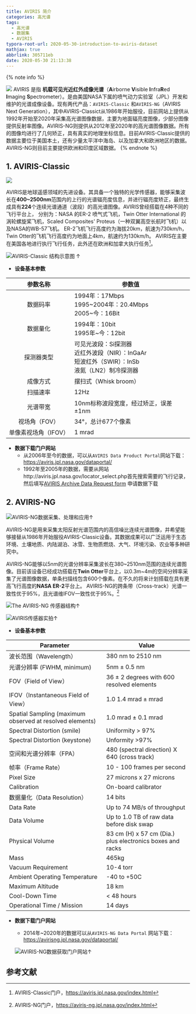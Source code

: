 ```yaml
---
title: AVIRIS 简介
categories: 高光谱
tags:
  - 高光谱
  - 数据集
  - AVIRIS
typora-root-url: 2020-05-30-introduction-to-aviris-dataset
mathjax: true
abbrlink: 305711eb
date: 2020-05-30 21:13:38
---
```


{% note info %}

![](https://aviris-ng.jpl.nasa.gov/img/banner130213.png)
AVIRIS 是指 **机载可见光近红外成像光谱**（**A**irborne **V**isible **I**nfra**R**ed **I**maging **S**pectrometer）。是由美国NASA下属的喷气动力实验室（JPL）开发和维护的光谱成像设备。现有两代产品：`AVIRIS-Classic` 和`AVIRIS-NG`（AVIRIS Next Generation），其中AVIRIS-Classict从1986年开始服役，目前网站上提供从1992年开始至2020年采集高光谱图像数据，主要为地面辐亮度图像，少部分图像提供反射率图像。AVIRIS-NG则提供从2012年至2020年的高光谱图像数据。所有的图像均进行了几何矫正，具有真实的地理坐标信息。目前AVIRIS-Classic提供的数据主要位于美国本土，还有少量太平洋中海岛、以及加拿大和欧洲地区的数据。AVIRIS-NG则目前主要提供欧洲和印度区域数据。
{% endnote %}

<!-- more -->

## 1. AVIRIS-Classic

![](https://aviris.jpl.nasa.gov/aviris/images/av_swath_shadow.png)

 AVIRIS是地球遥感领域的先进设备。其具备一个独特的光学传感器，能够采集波长在**400~2500nm**范围内的上行的光谱辐亮度信息，并进行辐亮度矫正，最终生成具有**224**个连续光谱通道（波段）的高光谱图像。AVIRIS曾经搭载在4种不同的飞行平台上， 分别为：NASA 的ER-2 喷气式飞机，Twin Otter International 的涡轮螺旋桨飞机，Scaled Composites' Proteus（一种双翼高空长航时飞机）以及NASA的WB-57飞机。 ER-2飞机飞行高度约为海拔20km，航速为730km/h，Twin Otter的飞机飞行高度约为地面上4km，航速约为130km/h。 AVIRIS在主要在美国各地进行执行飞行任务，此外还在欧洲和加拿大执行任务[^1]。

![AVIRIS-Classic 结构示意图 ↑](https://aviris.jpl.nasa.gov/aviris/images/instrument_outline.jpg)

- **设备基本参数**

|       参数名称       | 参数值                                                       |
| :------------------: | ------------------------------------------------------------ |
|       数据码率       | 1994年：17Mbps<br />1995~2004年：20.4Mbps<br />2005~今：16Bit |
|       数据量化       | 1994年：10bit<br />1995年~今：12bit                          |
|      探测器类型      | 可见光波段：Si探测器<br />近红外波段（NIR）：InGaAr<br />短波红外（SWIR）：InSb<br />液氮（LN2）制冷探测器 |
|       成像方式       | 摆扫式（Whisk broom）                                        |
|       扫描速率       | 12Hz                                                         |
|       光谱带宽       | 10nm标称波段宽度，经过矫正，误差±1nm                         |
|    视场角（FOV）     | 34°，总计677个像素                                           |
| 单像素视场角（IFOV） | 1 mrad                                                       |

- **数据下载门户网站**
  - 从2006年至今的数据，可以从`AVIRIS Data Product Portal`网站下载：https://aviris.jpl.nasa.gov/dataportal/
  - 1992年至2005年的数据，需要从网站http://aviris.jpl.nasa.gov/locator_select.php首先搜索需要的飞行记录，然后填写[AVIRIS Archive Data Request form](https://aviris.jpl.nasa.gov/cgi/ordering_aviris_data.php) 申请数据下载

## 2. AVIRIS-NG

![AVIRIS-NG数据采集、处理和应用↑](https://aviris-ng.jpl.nasa.gov/img/AVIRIS-NG_spectroscopy_overview_image.png)

AVIRIS-NG是用来采集太阳反射光谱范围内的高信噪比连续光谱图像，并希望能够接替从1986年开始服役AVIRIS-Classic设备。其数据成果可以广泛运用于生态环境、土壤地质、内陆湖泊、冰雪、生物质燃烧、大气、环境污染、农业等多种研究中。

AVIRIS-NG能够以5nm的光谱分辨率采集波长在380~2510nm范围的连续光谱图像。目前该设备已经成功搭载在**Twin Otter**平台上，以0.3m~4m的空间分辨率采集了光谱图像数据，单条扫描线包含600个像素。在不久的将来计划搭载在具有更高飞行高度的**NASA ER-2**平台上。 AVIRIS-NG的跨条带（Cross-track）光谱一致性优于95%，且光谱维IFOV一致性优于95%。[^2]

![*The AVIRIS-NG 传感器结构↑*](https://aviris-ng.jpl.nasa.gov/img/instruments_avirisng_sensor_lg.png)

![AVIRIS传感器实拍↑](https://aviris-ng.jpl.nasa.gov/img/instruments_3.png)

- **设备基本参数**

| **Parameter**                                            | **Value**                                                 |
| -------------------------------------------------------- | --------------------------------------------------------- |
| 波长范围（Wavelength）                                   | 380 nm to 2510 nm                                         |
| 光谱分辨率 (FWHM, minimum)                               | 5nm ± 0.5 nm                                              |
| FOV（Field of View）                                     | 36 ± 2 degrees with 600 resolved elements                 |
| IFOV（Instantaneous Field of View）                      | 1.0 1.4 mrad ± mrad                                       |
| Spatial Sampling (maximum observed at resolved elements) | 1.0 mrad ± 0.1 mrad                                       |
| Spectral Distortion (smile)                              | Uniformity > 97%                                          |
| Spectral Distortion (keystone)                           | Unformity >97%                                            |
| 空间和光谱分辨率（FPA）                                  | 480 (spectral direction) X 640 (cross track)              |
| 帧率（Frame Rate）                                       | 10 - 100 frames per second                                |
| Pixel Size                                               | 27 microns x 27 microns                                   |
| Calibration                                              | On-board calibrator                                       |
| 数据量化（Data Resolution）                              | 14 bits                                                   |
| Data Rate                                                | Up to 74 MB/s of throughput                               |
| Data Volume                                              | Up to 1.0 TB of raw data before disk swap                 |
| Physical Volume                                          | 83 cm (H) x 57 cm (Dia.) plus electronics boxes and racks |
| Mass                                                     | 465kg                                                     |
| Vacuum Requirement                                       | 10-4 torr                                                 |
| Ambient Operating Temperature                            | -40 to +50C                                               |
| Maximum Altitude                                         | 18 km                                                     |
| Cool-Down Time                                           | < 48 hours                                                |
| Operational Time / Mission                               | 14 days                                                   |

- **数据下载门户网站**

  - 2014年~2020年的数据可以从`AVIRIS-NG Data Portal` 网站下载：https://avirisng.jpl.nasa.gov/dataportal/

  ![AVIRIS-NG数据获取门户网站↑](aviris-ng-data-portal.png)

## 参考文献

[^1]:AVIRIS-Classic门户，https://aviris.jpl.nasa.gov/index.html

[^2]:AVIRIS-NG门户，https://aviris-ng.jpl.nasa.gov/index.html